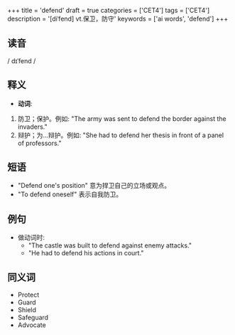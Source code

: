 +++
title = 'defend'
draft = true
categories = ['CET4']
tags = ['CET4']
description = '[diˈfend] vt.保卫，防守'
keywords = ['ai words', 'defend']
+++

## 读音
/ dɪˈfend /

## 释义
- **动词**:
1. 防卫；保护。例如: "The army was sent to defend the border against the invaders."
2. 辩护；为…辩护。例如: "She had to defend her thesis in front of a panel of professors."

## 短语
- "Defend one's position" 意为捍卫自己的立场或观点。
- "To defend oneself" 表示自我防卫。

## 例句
- 做动词时: 
  - "The castle was built to defend against enemy attacks."
  - "He had to defend his actions in court."

## 同义词
- Protect
- Guard
- Shield
- Safeguard
- Advocate
